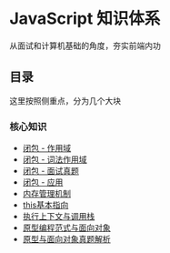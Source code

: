 # JavaScript 知识体系

从面试和计算机基础的角度，夯实前端内功

## 目录

这里按照侧重点，分为几个大块

### 核心知识

- [闭包 - 作用域](core/01_闭包之作用域.md)
- [闭包 - 词法作用域](core/02_闭包之词法作用域.md)
- [闭包 - 面试真题](core/03_闭包面试真题.md)
- [闭包 - 应用](core/04_闭包面试真题.md)
- [内存管理机制](core/05_JS内存管理机制.md)
- [this基本指向](core/06_this基本指向.md)
- [执行上下文与调用栈](core/08_执行上下文与调用栈.md)
- [原型编程范式与面向对象](core/09_原型编程范式与面向对象.md)
- [原型与面向对象真题解析](core/10_原型与面向对象真题解析.md)